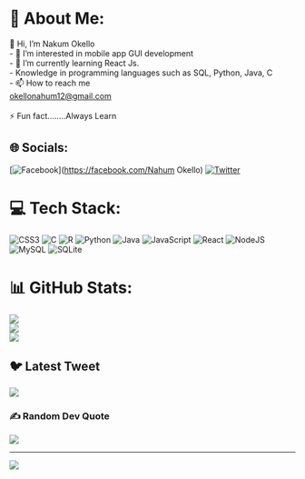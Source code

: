 # 💫 About Me:
👋 Hi, I’m Nakum Okello<br>- 👀 I’m interested in mobile app GUI development <br>- 🌱 I’m currently learning React Js.<br>-    Knowledge in programming languages such as SQL, Python, Java, C<br>- 📫 How to reach me <br>     okellonahum12@gmail.com<br><br>⚡ Fun fact........Always Learn


## 🌐 Socials:
[![Facebook](https://img.shields.io/badge/Facebook-%231877F2.svg?logo=Facebook&logoColor=white)](https://facebook.com/Nahum Okello) [![Twitter](https://img.shields.io/badge/Twitter-%231DA1F2.svg?logo=Twitter&logoColor=white)](https://twitter.com/nahum12) 

# 💻 Tech Stack:
![CSS3](https://img.shields.io/badge/css3-%231572B6.svg?style=for-the-badge&logo=css3&logoColor=white) ![C](https://img.shields.io/badge/c-%2300599C.svg?style=for-the-badge&logo=c&logoColor=white) ![R](https://img.shields.io/badge/r-%23276DC3.svg?style=for-the-badge&logo=r&logoColor=white) ![Python](https://img.shields.io/badge/python-3670A0?style=for-the-badge&logo=python&logoColor=ffdd54) ![Java](https://img.shields.io/badge/java-%23ED8B00.svg?style=for-the-badge&logo=java&logoColor=white) ![JavaScript](https://img.shields.io/badge/javascript-%23323330.svg?style=for-the-badge&logo=javascript&logoColor=%23F7DF1E) ![React](https://img.shields.io/badge/react-%2320232a.svg?style=for-the-badge&logo=react&logoColor=%2361DAFB) ![NodeJS](https://img.shields.io/badge/node.js-6DA55F?style=for-the-badge&logo=node.js&logoColor=white) ![MySQL](https://img.shields.io/badge/mysql-%2300f.svg?style=for-the-badge&logo=mysql&logoColor=white) ![SQLite](https://img.shields.io/badge/sqlite-%2307405e.svg?style=for-the-badge&logo=sqlite&logoColor=white)

# 📊 GitHub Stats:
![](https://github-readme-stats.vercel.app/api?username=Nakum-Okello&theme=dark&hide_border=false&include_all_commits=false&count_private=false)<br/>
![](https://github-readme-streak-stats.herokuapp.com/?user=Nakum-Okello&theme=dark&hide_border=false)<br/>
![](https://github-readme-stats.vercel.app/api/top-langs/?username=Nakum-Okello&theme=dark&hide_border=false&include_all_commits=false&count_private=false&layout=compact)

## 🐦 Latest Tweet
[![](https://gtce.itsvg.in/api?username=nahum12)](https://github.com/VishwaGauravIn/github-twitter-card-embed)

### ✍️ Random Dev Quote
![](https://quotes-github-readme.vercel.app/api?type=vetical&theme=radical)

---
[![](https://visitcount.itsvg.in/api?id=Nakum-Okello&icon=0&color=0)](https://visitcount.itsvg.in)
